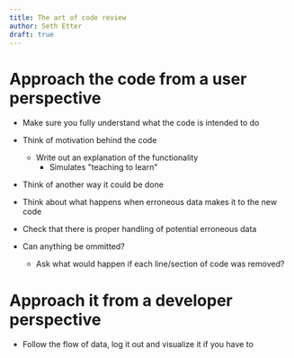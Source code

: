 ```yaml
---
title: The art of code review
author: Seth Etter
draft: true
---
```

# Approach the code from a user perspective

- Make sure you fully understand what the code is intended to do

- Think of motivation behind the code
  - Write out an explanation of the functionality
    - Simulates "teaching to learn"
- Think of another way it could be done
- Think about what happens when erroneous data makes it to the new code
- Check that there is proper handling of potential erroneous data
- Can anything be ommitted?
  - Ask what would happen if each line/section of code was removed?

# Approach it from a developer perspective

- Follow the flow of data, log it out and visualize it if you have to
